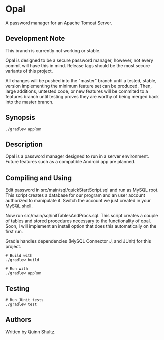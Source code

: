 # Opal
A password manager for an Apache Tomcat Server.


## Development Note
This branch is currently not working or stable.

Opal is designed to be a secure password manager, however, not every commit will have this in mind. Release tags should be
the most secure variants of this project.

All changes will be pushed into the "master" branch until a tested, stable, version implementing the minimum feature set can
be produced. Then, large additions, untested code, or new features will be commited to a features branch until testing proves
they are worthy of being merged back into the master branch.


## Synopsis
```
./gradlew appRun
```


## Description
Opal is a password manager designed to run in a server environment. Future features such as a compatible Android app are
planned.


## Compiling and Using
Edit password in src/main/sql/quickStartScript.sql and run as MySQL root. This script creates a database for our program and
an user account authorized to manipulate it. Switch the account we just created in your MySQL shell.

Now run src/main/sql/initTablesAndProcs.sql. This script creates a couple of tables and stored procedures necessary to the 
functionality of opal. Soon, I will implement an install option that does this automatically on the first run.

Gradle handles dependencies (MySQL Connector J, and JUnit) for this project.
```
# Build with
./gradlew build

# Run with
./gradlew appRun
```


## Testing
```
# Run JUnit tests
./gradlew test
```

## Authors
Written by Quinn Shultz.
